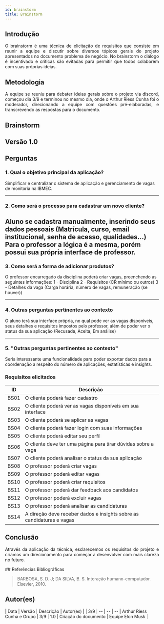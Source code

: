 ```yaml
---
id: brainstorm
title: Brainstorm
---
```

 
## Introdução
<p align = "justify">
O brainstorm é uma técnica de elicitação de requisitos que consiste em reunir a equipe e discutir sobre diversos tópicos gerais do projeto apresentados no documento problema de negócio. No brainstorm o diálogo é incentivado e críticas são evitadas para permitir que todos colaborem com suas próprias ideias.
</p>
 
## Metodologia
<p align = "justify">
A equipe se reuniu para debater ideias gerais sobre o projeto via discord, começou dia 3/9 e terminou no mesmo dia, onde o Arthur Riess Cunha foi o moderador, direcionando a equipe com questões pré-elaboradas, e transcrevendo as respostas para o documento.
</p>
 
## Brainstorm
 
## Versão 1.0
 
## Perguntas
 
### 1. Qual o objetivo principal da aplicação?
 
Simplificar e centralizar o sistema de aplicação e gerenciamento de vagas de monitoria na IBMEC.
 
---
 
### 2. Como será o processo para cadastrar um novo cliente?
 
Aluno se cadastra manualmente, inserindo seus dados pessoais (Matrícula, curso, email institucional, senha de acesso, qualidades...)
Para o professor a lógica é a mesma, porém possui sua própria interface de professor.
---
 
### 3. Como será a forma de adicionar produtos?
 
O professor encarregado da disciplina poderá criar vagas, preenchendo as seguintes informações:
1 - Disciplina
2 - Requisitos (CR mínimo ou outros)
3 - Detalhes da vaga (Carga horária, número de vagas, remuneração (se houver))

 
---
 
### 4. Outras perguntas pertinentes ao contexto

O aluno terá sua interface própria, no qual pode ver as vagas disponíveis, seus detalhes e requisitos impostos pelo professor, além de poder ver o status da sua aplicação (Recusada, Aceita, Em análise)
 
---
 
### 5. "Outras perguntas pertinentes ao contexto"

Seria interessante uma funcionalidade para poder exportar dados para a coordenação a respeito do número de aplicações, estatísticas e insights.
 

### Requisitos elicitados
 
|ID|Descrição|
|----|-------------|
|BS01| O cliente poderá fazer cadastro|
|BS02| O cliente poderá ver as vagas disponíveis em sua interface|
|BS03| O cliente poderá se aplicar as vagas|
|BS04| O cliente poderá fazer login com suas informações|
|BS05| O cliente poderá editar seu perfil|
|BS06| O cliente deve ter uma página para tirar dúvidas sobre a vaga|
|BS07| O cliente poderá analisar o status da sua aplicação|
|BS08| O professor poderá criar vagas|
|BS09| O professor poderá editar vagas|
|BS10| O professor poderá criar requisitos|
|BS11| O professor poderá dar feedback aos candidatos |
|BS12| O professor poderá excluir vagas|
|BS13| O professor poderá analisar as candidaturas|
|BS14| A direção deve receber dados e insights sobre as candidaturas e vagas|


## Conclusão
<p align = "justify">
Através da aplicação da técnica, esclarecemos os requisitos do projeto e criamos um direcionamento para começar a desenvolver com mais clareza no futuro.
</p>
## Referências Bibliográficas
 
> BARBOSA, S. D. J; DA SILVA, B. S. Interação humano-computador. Elsevier, 2010.
 
 
## Autor(es)
| Data | Versão | Descrição | Autor(es) |
| 3/9 | -- | -- | -- | Arthur Riess Cunha e Grupo
| 3/9 | 1.0 | Criação do documento | Equipe Elon Musk |
